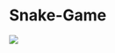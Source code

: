 # Snake-Game
![](https://raw.githubusercontent.com/DataRootUniversity/ds-fundamentals/master/snake-project/figures/snake.gif)
